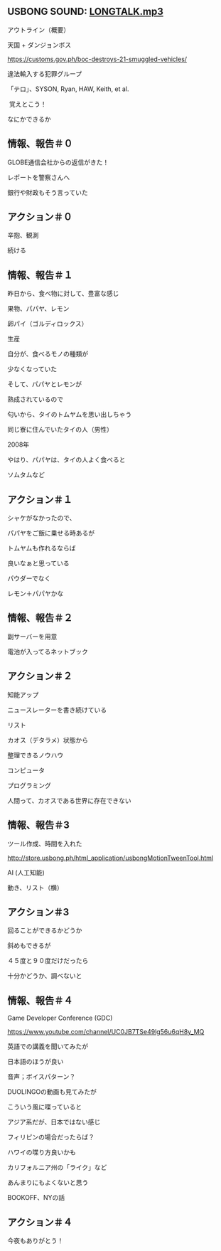 ## USBONG SOUND: [LONGTALK.mp3](http://store.usbong.ph/source/sound/nihongoClass/PART2/Day27-20230418/usbongNihongoClassLONGTALK%20-%2018%ef%80%a204%ef%80%a22023,%208.33%20PM.mp3)

アウトライン（概要）

天国 + ダンジョンボス

https://customs.gov.ph/boc-destroys-21-smuggled-vehicles/

違法輸入する犯罪グループ

「テロ」、SYSON, Ryan, HAW, Keith, et al.

 覚えとこう！

なにかできるか

## 情報、報告＃０

GLOBE通信会社からの返信がきた！

レポートを警察さんへ

銀行や財政もそう言っていた

## アクション＃０

辛抱、観測

続ける

## 情報、報告＃１

昨日から、食べ物に対して、豊富な感じ

果物、パパヤ、レモン

卵パイ（ゴルディロックス）

生産

自分が、食べるモノの種類が

少なくなっていた

そして、パパヤとレモンが

熟成されているので

匂いから、タイのトムヤムを思い出しちゃう

同じ寮に住んでいたタイの人（男性）

2008年

やはり、パパヤは、タイの人よく食べると

ソムタムなど

## アクション＃１

シャケがなかったので、

パパヤをご飯に乗せる時あるが

トムヤムも作れるならば

良いなぁと思っている

パウダーでなく

レモン＋パパヤかな

## 情報、報告＃２

副サーバーを用意

電池が入ってるネットブック

## アクション＃２

知能アップ

ニュースレーターを書き続けている

リスト

カオス（デタラメ）状態から

整理できるノウハウ

コンピュータ

プログラミング

人間って、カオスである世界に存在できない

## 情報、報告＃3

ツール作成、時間を入れた

http://store.usbong.ph/html_application/usbongMotionTweenTool.html

AI (人工知能)

動き、リスト（横）


## アクション＃3

回ることができるかどうか

斜めもできるが

４５度と９０度だけだったら

十分かどうか、調べないと

## 情報、報告＃４

Game Developer Conference (GDC)

https://www.youtube.com/channel/UC0JB7TSe49lg56u6qH8y_MQ

英語での講義を聞いてみたが

日本語のほうが良い

音声；ボイスパターン？

DUOLINGOの動画も見てみたが

こういう風に喋っていると

アジア系だが、日本ではない感じ

フィリピンの場合だったらば？

ハワイの喋り方良いかも

カリフォルニア州の「ライク」など

あんまりにもよくないと思う

BOOKOFF、NYの話

## アクション＃４

今夜もありがとう！
